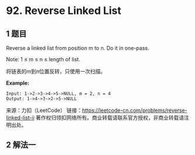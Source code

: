 # 92. Reverse Linked List

## 1 题目

Reverse a linked list from position m to n. Do it in one-pass.

Note: 1 ≤ m ≤ n ≤ length of list.

将链表的m到n位置反转，只使用一次扫描。

**Example:**

```
Input: 1->2->3->4->5->NULL, m = 2, n = 4
Output: 1->4->3->2->5->NULL
```

来源：力扣（LeetCode）
链接：https://leetcode-cn.com/problems/reverse-linked-list-ii
著作权归领扣网络所有。商业转载请联系官方授权，非商业转载请注明出处。

## 2 解法一

```java

```


